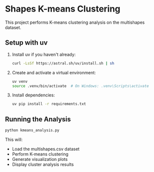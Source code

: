 # Shapes K-means Clustering

This project performs K-means clustering analysis on the multishapes dataset.

## Setup with uv

1. Install uv if you haven't already:
   ```bash
   curl -LsSf https://astral.sh/uv/install.sh | sh
   ```

2. Create and activate a virtual environment:
   ```bash
   uv venv
   source .venv/bin/activate  # On Windows: .venv\Scripts\activate
   ```

3. Install dependencies:
   ```bash
   uv pip install -r requirements.txt
   ```

## Running the Analysis

```bash
python kmeans_analysis.py
```

This will:
- Load the multishapes.csv dataset
- Perform K-means clustering
- Generate visualization plots
- Display cluster analysis results
